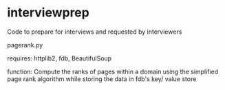 interviewprep
=============

Code to prepare for interviews and requested by interviewers

pagerank.py

requires: httplib2, fdb, BeautifulSoup

function: Compute the ranks of pages within a domain using the 
simplified page rank algorithm while storing the data in fdb's 
key/ value store
